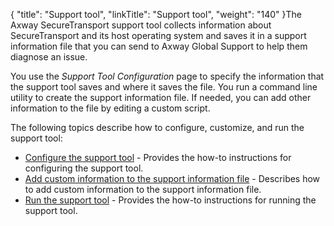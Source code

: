 {
    "title": "Support tool",
    "linkTitle": "Support tool",
    "weight": "140"
}The <span class="mc-variable axway_variables.Component_Long_Name variable">Axway SecureTransport</span> support tool collects information about <span class="mc-variable axway_variables.Component_Short_Name variable">SecureTransport</span> and its host operating system and saves it in a support information file that you can send to <span class="mc-variable axway_variables.Company_Name variable">Axway</span> Global Support to help them diagnose an issue.

You use the *Support Tool Configuration* page to specify the information that the support tool saves and where it saves the file. You run a command line utility to create the support information file. If needed, you can add other information to the file by editing a custom script.

The following topics describe how to configure, customize, and run the support tool:

-   <a href="t_st_configuresupporttool" class="MCXref xref">Configure the support tool</a> - Provides the how-to instructions for configuring the support tool.
-   <a href="t_st_customizesupporttool" class="MCXref xref">Add custom information to the support information file</a> - Describes how to add custom information to the support information file.
-   <a href="t_st_runsupporttool" class="MCXref xref">Run the support tool</a> - Provides the how-to instructions for running the support tool.
